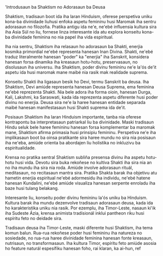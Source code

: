 'Introdusaun ba Shaktism no Adorasaun ba Deusa

Shaktism, tradisaun boot ida iha laran Hinduism, oferese perspetiva uniku kona-ba divinidade liuhusi enfoka aspetu femininu husi Maromak iha sentru adorasaun no filozofia. Pratika antigu ida ne'e, ne'ebé influensia kultura sira iha Asia Súl no liu, fornese linza interesante ida atu explora konseitu kona-ba divinidade feminina no nia papel iha vida espiritual.

Iha nia sentru, Shaktism iha relasaun ho adorasaun ba Shakti, enerjia kosmika primordial ne'ebé representa hanesan Inan Divina. Shakti, ne'ebé traduz literalmente hanesan "poder" ka "enerjia" iha Sanskrit, konsidera hanesan forsa dinamika iha kreasaun hotu-hotu, preservasaun, no disolusaun iha universu. Iha Shaktism, poder divinu femininu ne'e la'ós de'it aspetu ida husi maromak mane maibé nia rasik mak realidade suprema.

Konseitu Shakti iha ligasaun besik ho Devi, termu Sanskrit ba deusa. Iha Shaktism, Devi amiúde representa hanesan Deusa Suprema, ema feminina ne'ebé reprezenta Shakti. Nia bele adora iha forma oioin, hanesan Durga, Kali, Lakshmi, ka Saraswati, kada ida reprezenta aspetu diferente husi poder divinu no enerjia. Deusa sira ne'e la haree hanesan entidade separada maibé hanesan manifestasaun husi Shakti suprema ida de'it.

Posisaun Shaktism iha laran Hinduism importante, tanba nia oferese kontrapontu ba interpretasaun patriarkal liu ba divinidade. Maski tradisaun Hindu seluk bele haree femininu hanesan forsa komplementar ba maromak mane, Shaktism afirma primasia husi prinsipiu femininu. Perspetiva ne'e iha implikasaun boot ba oinsa pratikante sira haree mundu no sira nia posisaun iha ne'eba, amiúde orienta ba abordajen liu holistika no inkluzivu ba espiritualidade.

Krensa no pratika sentral Shaktism subliña presensa divinu iha aspetu hotu-hotu husi vida. Devotu sira buka rekoñese no kultiva Shakti iha sira nia an no iha mundu iha sira nia roda. Amiúde involve adorasaun rituál, meditasaun, no recitasaun mantra sira. Pratika Shakta barak iha objetivu atu hametin enerjia espiritual ne'ebé adormesidu iha individu, ne'ebé hatene hanesan Kundalini, ne'ebé amiúde visualiza hanesan serpente enroladu iha baze husi tulang belakang.

Interesante liu, konseitu poder divinu femininu la'ós uniku ba Hinduism. Kultura barak iha mundu dezenvolve tradisaun adorasaun deusa, kada ida ho karakteristika uniku nia rasik. Por ezemplu, iha Timor-Leste, nasaun ki'ik iha Sudeste Ázia, krensa animista tradisionál inklui pantheon riku husi espíritu feto no deidade sira.

Tradisaun deusa iha Timor-Leste, maski diferente husi Shaktism, iha tema komun balun. Rua-rua rekoñese poder husi femininu iha natureza no sosiedade, no rua-rua haree divinidade feminina hanesan fonte kreasaun, nutrisaun, no transformasaun. Iha kultura Timor, espíritu feto amiúde asosia ho feature naturál espesífiku hanesan foho, rai klaran, ka ai-hun, ref